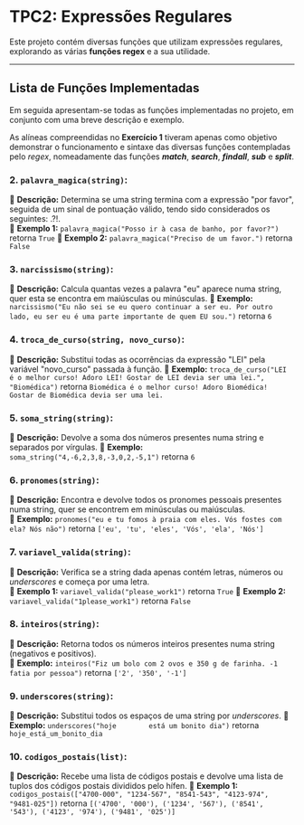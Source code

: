 # TPC2: Expressões Regulares

Este projeto contém diversas funções que utilizam expressões regulares, explorando as várias **funções regex** e a sua utilidade.

---

## **Lista de Funções Implementadas**

Em seguida apresentam-se todas as funções implementadas no projeto, em conjunto com uma breve descrição e exemplo.

As alíneas compreendidas no **Exercício 1** tiveram apenas como objetivo demonstrar o funcionamento e sintaxe das diversas funções contempladas pelo *regex*, nomeadamente das funções ***match***, ***search***, ***findall***, ***sub*** e ***split***.

### 2. **`palavra_magica(string)`:**
🔹 **Descrição:** Determina se uma string termina com a expressão "por favor", seguida de um sinal de pontuação válido, tendo sido considerados os seguintes: .?!.  
🔹 **Exemplo 1:** `palavra_magica("Posso ir à casa de banho, por favor?")` retorna `True`
🔹 **Exemplo 2:** `palavra_magica("Preciso de um favor.")` retorna `False`

### 3. **`narcissismo(string)`:**
🔹 **Descrição:** Calcula quantas vezes a palavra "eu" aparece numa string, quer esta se encontra em maiúsculas ou minúsculas. 
🔹 **Exemplo:** `narcissismo("Eu não sei se eu quero continuar a ser eu. Por outro lado, eu ser eu é uma parte importante de quem EU sou.")` retorna `6`

### 4. **`troca_de_curso(string, novo_curso)`:**
🔹 **Descrição:** Substitui todas as ocorrências da expressão "LEI" pela variável "novo_curso" passada à função.
🔹 **Exemplo:** `troca_de_curso("LEI é o melhor curso! Adoro LEI! Gostar de LEI devia ser uma lei.", "Biomédica")` retorna `Biomédica é o melhor curso! Adoro Biomédica! Gostar de Biomédica devia ser uma lei.`

### 5. **`soma_string(string)`:**
🔹 **Descrição:** Devolve a soma dos números presentes numa string e separados por vírgulas.
🔹 **Exemplo:** `soma_string("4,-6,2,3,8,-3,0,2,-5,1")` retorna `6`

### 6. **`pronomes(string)`:**
🔹 **Descrição:** Encontra e devolve todos os pronomes pessoais presentes numa string, quer se encontrem em minúsculas ou maiúsculas.  
🔹 **Exemplo:** `pronomes("eu e tu fomos à praia com eles. Vós fostes com ela? Nós não")` retorna `['eu', 'tu', 'eles', 'Vós', 'ela', 'Nós']`

### 7. **`variavel_valida(string)`:**
🔹 **Descrição:** Verifica se a string dada apenas contém letras, números ou *underscores* e começa por uma letra.  
🔹 **Exemplo 1:** `variavel_valida("please_work1")` retorna `True`
🔹 **Exemplo 2:** `variavel_valida("1please_work1")` retorna `False`

### 8. **`inteiros(string)`:**
🔹 **Descrição:** Retorna todos os números inteiros presentes numa string (negativos e positivos).  
🔹 **Exemplo:** `inteiros("Fiz um bolo com 2 ovos e 350 g de farinha. -1 fatia por pessoa")` retorna `['2', '350', '-1']`

### 9. **`underscores(string)`:**
🔹 **Descrição:** Substitui todos os espaços de uma string por *underscores*.
🔹 **Exemplo:** `underscores("hoje        está um bonito dia")` retorna `hoje_está_um_bonito_dia`

### 10. **`codigos_postais(list)`:**
🔹 **Descrição:** Recebe uma lista de códigos postais e devolve uma lista de tuplos dos códigos postais divididos pelo hífen.
🔹 **Exemplo 1:** `codigos_postais(["4700-000", "1234-567", "8541-543", "4123-974", "9481-025"])` retorna `[('4700', '000'), ('1234', '567'), ('8541', '543'), ('4123', '974'), ('9481', '025')]`
